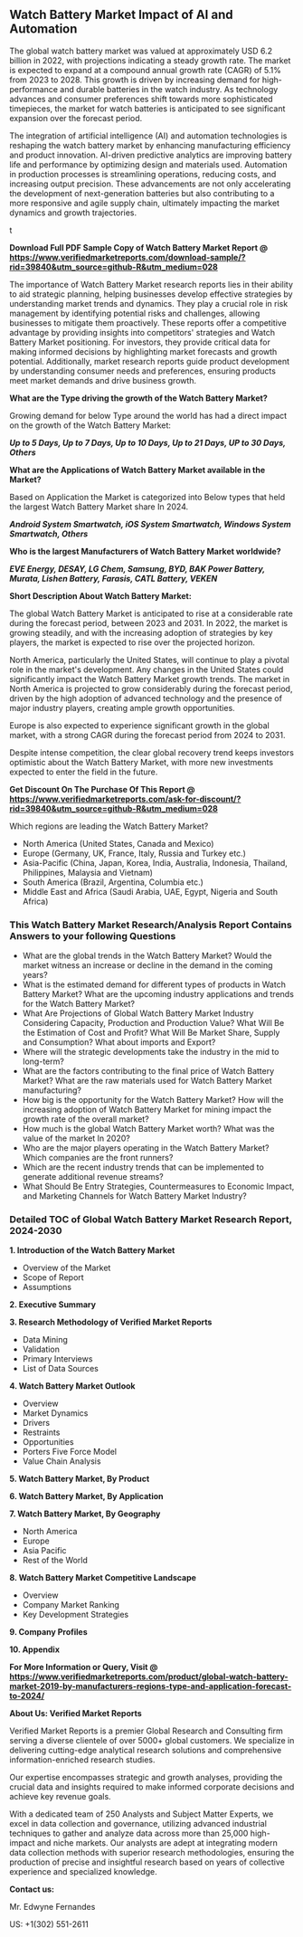 <h2>Watch Battery Market Impact of AI and Automation</h2><p>The global watch battery market was valued at approximately USD 6.2 billion in 2022, with projections indicating a steady growth rate. The market is expected to expand at a compound annual growth rate (CAGR) of 5.1% from 2023 to 2028. This growth is driven by increasing demand for high-performance and durable batteries in the watch industry. As technology advances and consumer preferences shift towards more sophisticated timepieces, the market for watch batteries is anticipated to see significant expansion over the forecast period.</p><p>The integration of artificial intelligence (AI) and automation technologies is reshaping the watch battery market by enhancing manufacturing efficiency and product innovation. AI-driven predictive analytics are improving battery life and performance by optimizing design and materials used. Automation in production processes is streamlining operations, reducing costs, and increasing output precision. These advancements are not only accelerating the development of next-generation batteries but also contributing to a more responsive and agile supply chain, ultimately impacting the market dynamics and growth trajectories.</p>t</p><p id="" class=""><strong>Download Full PDF Sample Copy of Watch Battery Market Report @ <a href="https://www.verifiedmarketreports.com/download-sample/?rid=39840&utm_source=github-R&utm_medium=028" target="_blank">https://www.verifiedmarketreports.com/download-sample/?rid=39840&utm_source=github-R&utm_medium=028</a></strong></p><p>The importance of&nbsp;Watch Battery Market research reports lies in their ability to aid strategic planning, helping businesses develop effective strategies by understanding market trends and dynamics. They play a crucial role in risk management by identifying potential risks and challenges, allowing businesses to mitigate them proactively. These reports offer a competitive advantage by providing insights into competitors' strategies and Watch Battery Market positioning. For investors, they provide critical data for making informed decisions by highlighting market forecasts and growth potential. Additionally, market research reports guide product development by understanding consumer needs and preferences, ensuring products meet market demands and drive business growth.</p><p><strong>What are the&nbsp;Type driving the growth of the Watch Battery Market?</strong></p><p id="" class="">Growing demand for below Type around the world has had a direct impact on the growth of the Watch Battery Market:</p><em><strong>Up to 5 Days, Up to 7 Days, Up to 10 Days, Up to 21 Days, UP to 30 Days, Others</strong></em></p><strong>What are the&nbsp;Applications&nbsp;of Watch Battery Market available in the Market?</strong></p><p id="" class="">Based on Application the Market is categorized into Below types that held the largest Watch Battery Market share In 2024.</p><em><strong>Android System Smartwatch, iOS System Smartwatch, Windows System Smartwatch, Others</strong></em></p><strong>Who is the largest Manufacturers of Watch Battery Market worldwide?</strong></p><p><em><strong>EVE Energy, DESAY, LG Chem, Samsung, BYD, BAK Power Battery, Murata, Lishen Battery, Farasis, CATL Battery, VEKEN</strong></em></p><p id="" class=""><strong>Short Description About Watch Battery Market:</strong></p><p>The global Watch Battery Market is anticipated to rise at a considerable rate during the forecast period, between 2023 and 2031. In 2022, the market is growing steadily, and with the increasing adoption of strategies by key players, the market is expected to rise over the projected horizon.</p><p>North America, particularly the United States, will continue to play a pivotal role in the market's development. Any changes in the United States could significantly impact the Watch Battery Market growth trends. The market in North America is projected to grow considerably during the forecast period, driven by the high adoption of advanced technology and the presence of major industry players, creating ample growth opportunities.</p><p>Europe is also expected to experience significant growth in the global market, with a strong CAGR during the forecast period from 2024 to 2031.</p><p>Despite intense competition, the clear global recovery trend keeps investors optimistic about the Watch Battery Market, with more new investments expected to enter the field in the future.</p><p id="" class=""><strong>Get Discount On The Purchase Of This Report @ <a href="https://www.verifiedmarketreports.com/ask-for-discount/?rid=39840&utm_source=github-R&utm_medium=028" target="_blank">https://www.verifiedmarketreports.com/ask-for-discount/?rid=39840&utm_source=github-R&utm_medium=028</a></strong></p>Which regions are leading the Watch Battery Market?</p><ul><li>North America (United States, Canada and Mexico)</li><li>Europe (Germany, UK, France, Italy, Russia and Turkey etc.)</li><li>Asia-Pacific (China, Japan, Korea, India, Australia, Indonesia, Thailand, Philippines, Malaysia and Vietnam)</li><li>South America (Brazil, Argentina, Columbia etc.)</li><li>Middle East and Africa (Saudi Arabia, UAE, Egypt, Nigeria and South Africa)</li></ul><h3 id="" class="">This Watch Battery Market Research/Analysis Report Contains Answers to your following Questions</h3><ul><li>What are the global trends in the Watch Battery Market? Would the market witness an increase or decline in the demand in the coming years?</li><li>What is the estimated demand for different types of products in Watch Battery Market? What are the upcoming industry applications and trends for the Watch Battery Market?</li><li>What Are Projections of Global Watch Battery Market Industry Considering Capacity, Production and Production Value? What Will Be the Estimation of Cost and Profit? What Will Be Market Share, Supply and Consumption? What about imports and Export?</li><li>Where will the strategic developments take the industry in the mid to long-term?</li><li>What are the factors contributing to the final price of Watch Battery Market? What are the raw materials used for Watch Battery Market manufacturing?</li><li>How big is the opportunity for the Watch Battery Market? How will the increasing adoption of Watch Battery Market for mining impact the growth rate of the overall market?</li><li>How much is the global Watch Battery Market worth? What was the value of the market In 2020?</li><li>Who are the major players operating in the Watch Battery Market? Which companies are the front runners?</li><li>Which are the recent industry trends that can be implemented to generate additional revenue streams?</li><li>What Should Be Entry Strategies, Countermeasures to Economic Impact, and Marketing Channels for Watch Battery Market Industry?</li></ul><h3 id="" class="">Detailed TOC of Global Watch Battery Market Research Report, 2024-2030</h3><p id="" class=""><strong>1. Introduction of the Watch Battery Market</strong></p><ul><li>Overview of the Market</li><li>Scope of Report</li><li>Assumptions</li></ul><p id="" class=""><strong>2. Executive Summary</strong></p><p id="" class=""><strong>3. Research Methodology of Verified Market Reports</strong></p><ul><li>Data Mining</li><li>Validation</li><li>Primary Interviews</li><li>List of Data Sources</li></ul><p id="" class=""><strong>4. Watch Battery Market Outlook</strong></p><ul><li>Overview</li><li>Market Dynamics</li><li>Drivers</li><li>Restraints</li><li>Opportunities</li><li>Porters Five Force Model</li><li>Value Chain Analysis</li></ul><p id="" class=""><strong>5. Watch Battery Market, By Product</strong></p><p id="" class=""><strong>6. Watch Battery Market, By Application</strong></p><p id="" class=""><strong>7. Watch Battery Market, By Geography</strong></p><ul><li>North America</li><li>Europe</li><li>Asia Pacific</li><li>Rest of the World</li></ul><p id="" class=""><strong>8. Watch Battery Market Competitive Landscape</strong></p><ul><li>Overview</li><li>Company Market Ranking</li><li>Key Development Strategies</li></ul><p id="" class=""><strong>9. Company Profiles</strong></p><p id="" class=""><strong>10. Appendix</strong></p><p id="" class=""><strong>For More Information or Query, Visit @ <a href="https://www.verifiedmarketreports.com/product/global-watch-battery-market-2019-by-manufacturers-regions-type-and-application-forecast-to-2024/" target="_blank">https://www.verifiedmarketreports.com/product/global-watch-battery-market-2019-by-manufacturers-regions-type-and-application-forecast-to-2024/</a></strong></p><p id="" class=""><strong>About Us: Verified Market Reports</strong></p><p id="" class="">Verified Market Reports is a premier Global Research and Consulting firm serving a diverse clientele of over 5000+ global customers. We specialize in delivering cutting-edge analytical research solutions and comprehensive information-enriched research studies.</p><p id="" class="">Our expertise encompasses strategic and growth analyses, providing the crucial data and insights required to make informed corporate decisions and achieve key revenue goals.</p><p id="" class="">With a dedicated team of 250 Analysts and Subject Matter Experts, we excel in data collection and governance, utilizing advanced industrial techniques to gather and analyze data across more than 25,000 high-impact and niche markets. Our analysts are adept at integrating modern data collection methods with superior research methodologies, ensuring the production of precise and insightful research based on years of collective experience and specialized knowledge.</p><p id="" class=""><strong>Contact us:</strong></p><p id="" class="">Mr. Edwyne Fernandes</p><p id="" class="">US: +1(302) 551-2611</p>